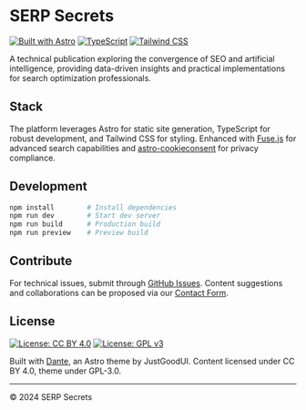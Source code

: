 # SERP Secrets

[![Built with Astro](https://img.shields.io/badge/Built%20with-Astro-171717.svg?style=for-the-badge&logo=astro&logoColor=F2F1EC)](https://astro.build)
[![TypeScript](https://img.shields.io/badge/TypeScript-171717?style=for-the-badge&logo=typescript&logoColor=F2F1EC)](https://www.typescriptlang.org/)
[![Tailwind CSS](https://img.shields.io/badge/Tailwind_CSS-171717?style=for-the-badge&logo=tailwind-css&logoColor=F2F1EC)](https://tailwindcss.com/)

A technical publication exploring the convergence of SEO and artificial intelligence, providing data-driven insights and practical implementations for search optimization professionals.

## Stack

The platform leverages Astro for static site generation, TypeScript for robust development, and Tailwind CSS for styling. Enhanced with [Fuse.js](https://www.fusejs.io/) for advanced search capabilities and [astro-cookieconsent](https://github.com/jop-software/astro-cookieconsent) for privacy compliance.

## Development

```bash
npm install        # Install dependencies
npm run dev        # Start dev server
npm run build      # Production build
npm run preview    # Preview build
```

## Contribute

For technical issues, submit through [GitHub Issues](https://github.com/JustGoodUI/dante-astro-theme/issues). Content suggestions and collaborations can be proposed via our [Contact Form](https://www.serp-secrets.com/contact).

## License

[![License: CC BY 4.0](https://img.shields.io/badge/License-CC_BY_4.0-171717?style=for-the-badge&logoColor=F2F1EC)](https://creativecommons.org/licenses/by/4.0/)
[![License: GPL v3](https://img.shields.io/badge/License-GPLv3-171717?style=for-the-badge&logoColor=F2F1EC)](https://www.gnu.org/licenses/gpl-3.0)

Built with [Dante](https://justgoodui.com/), an Astro theme by JustGoodUI. Content licensed under CC BY 4.0, theme under GPL-3.0.

---

© 2024 SERP Secrets
